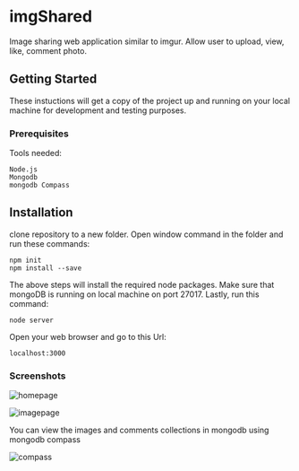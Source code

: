 # imgShared

Image sharing web application similar to imgur. Allow user to upload, view, like, comment photo.

## Getting Started

These instuctions will get a copy of the project up and running on your local machine for development and testing purposes.

### Prerequisites

Tools needed: 

```
Node.js
Mongodb
mongodb Compass
```

## Installation

clone repository to a new folder. Open window command in the folder and run these commands: 

```
npm init
npm install --save
```
The above steps will install the required node packages.
Make sure that mongoDB is running on local machine on port 27017.
Lastly, run this command:

```
node server
```

Open your web browser and go to this Url: 
```
localhost:3000
```
### Screenshots 

![homepage](https://user-images.githubusercontent.com/48076350/61015507-7dba8400-a3be-11e9-8a44-c4d4304ae867.PNG)

![imagepage](https://user-images.githubusercontent.com/48076350/61015525-92971780-a3be-11e9-9e0d-8e10ad010316.PNG)

You can view the images and comments collections in mongodb using mongodb compass

![compass](https://user-images.githubusercontent.com/48076350/61016297-be67cc80-a3c1-11e9-98ff-2988a925e717.PNG)








